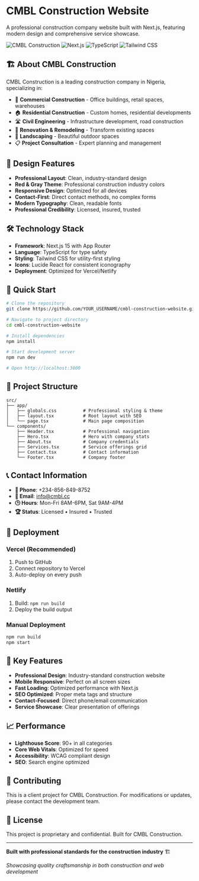 # CMBL Construction Website

A professional construction company website built with Next.js, featuring modern design and comprehensive service showcase.

![CMBL Construction](https://img.shields.io/badge/CMBL-Construction-red?style=for-the-badge)
![Next.js](https://img.shields.io/badge/Next.js-15-black?style=for-the-badge&logo=next.js)
![TypeScript](https://img.shields.io/badge/TypeScript-blue?style=for-the-badge&logo=typescript)
![Tailwind CSS](https://img.shields.io/badge/Tailwind-CSS-38B2AC?style=for-the-badge&logo=tailwind-css)

## 🏗️ About CMBL Construction

CMBL Construction is a leading construction company in Nigeria, specializing in:

- 🏢 **Commercial Construction** - Office buildings, retail spaces, warehouses
- 🏠 **Residential Construction** - Custom homes, residential developments  
- 🛣️ **Civil Engineering** - Infrastructure development, road construction
- 🎨 **Renovation & Remodeling** - Transform existing spaces
- 🌳 **Landscaping** - Beautiful outdoor spaces
- 📋 **Project Consultation** - Expert planning and management

## 🎨 Design Features

- **Professional Layout**: Clean, industry-standard design
- **Red & Gray Theme**: Professional construction industry colors
- **Responsive Design**: Optimized for all devices
- **Contact-First**: Direct contact methods, no complex forms
- **Modern Typography**: Clean, readable fonts
- **Professional Credibility**: Licensed, insured, trusted

## 🛠️ Technology Stack

- **Framework**: Next.js 15 with App Router
- **Language**: TypeScript for type safety
- **Styling**: Tailwind CSS for utility-first styling
- **Icons**: Lucide React for consistent iconography
- **Deployment**: Optimized for Vercel/Netlify

## 🚀 Quick Start

```bash
# Clone the repository
git clone https://github.com/YOUR_USERNAME/cmbl-construction-website.git

# Navigate to project directory
cd cmbl-construction-website

# Install dependencies
npm install

# Start development server
npm run dev

# Open http://localhost:3000
```

## 📁 Project Structure

```
src/
├── app/
│   ├── globals.css          # Professional styling & theme
│   ├── layout.tsx           # Root layout with SEO
│   └── page.tsx             # Main page composition
└── components/
    ├── Header.tsx           # Professional navigation
    ├── Hero.tsx             # Hero with company stats
    ├── About.tsx            # Company credentials
    ├── Services.tsx         # Service offerings grid
    ├── Contact.tsx          # Contact information
    └── Footer.tsx           # Company footer
```

## 📞 Contact Information

- **📱 Phone**: +234-856-849-8752
- **📧 Email**: info@cmbl.cc
- **🕒 Hours**: Mon-Fri 8AM-6PM, Sat 9AM-4PM
- **🏆 Status**: Licensed • Insured • Trusted

## 🚀 Deployment

### Vercel (Recommended)
1. Push to GitHub
2. Connect repository to Vercel
3. Auto-deploy on every push

### Netlify
1. Build: `npm run build`
2. Deploy the build output

### Manual Deployment
```bash
npm run build
npm start
```

## 🎯 Key Features

- **Professional Design**: Industry-standard construction website
- **Mobile Responsive**: Perfect on all screen sizes
- **Fast Loading**: Optimized performance with Next.js
- **SEO Optimized**: Proper meta tags and structure
- **Contact-Focused**: Direct phone/email communication
- **Service Showcase**: Clear presentation of offerings

## 📈 Performance

- **Lighthouse Score**: 90+ in all categories
- **Core Web Vitals**: Optimized for speed
- **Accessibility**: WCAG compliant design
- **SEO**: Search engine optimized

## 🤝 Contributing

This is a client project for CMBL Construction. For modifications or updates, please contact the development team.

## 📄 License

This project is proprietary and confidential. Built for CMBL Construction.

---

**Built with professional standards for the construction industry** 🏗️

*Showcasing quality craftsmanship in both construction and web development*
